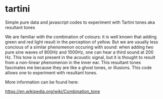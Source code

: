# tartini

Simple pure data and javascript codes to experiment with Tartini tones aka resultant tones

We are familiar with the combination of colours: it is well known that adding green and red light result in the perception of yellow. But we are usually less concious of a similar phenomenon occuring with sound: when adding two pure sine waves of 800Hz and 1000Hz, one can hear a third sound at 200 Hz. This tone is not present in the acoustic signal, but it is thought to result from a non-linear phenomenon in the inner ear. This resultant tones fascinates me because they are like a ghost tones, or illusions. This code allows one to experiment with resultant tones.

More information can be found here:

https://en.wikipedia.org/wiki/Combination_tone
